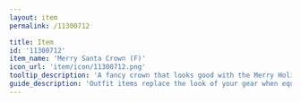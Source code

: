 ```yaml
---
layout: item
permalink: /11300712

title: Item
id: '11300712'
item_name: 'Merry Santa Crown (F)'
icon_url: 'item/icon/11300712.png'
tooltip_description: 'A fancy crown that looks good with the Merry Holiday outfit. '
guide_description: 'Outfit items replace the look of your gear when equipped.'
---
```

